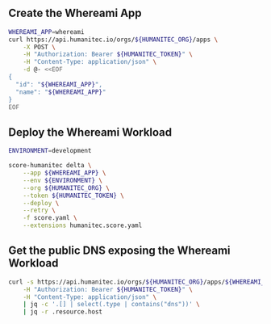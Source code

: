## Create the Whereami App

```bash
WHEREAMI_APP=whereami
curl https://api.humanitec.io/orgs/${HUMANITEC_ORG}/apps \
	-X POST \
	-H "Authorization: Bearer ${HUMANITEC_TOKEN}" \
	-H "Content-Type: application/json" \
	-d @- <<EOF
{
  "id": "${WHEREAMI_APP}", 
  "name": "${WHEREAMI_APP}"
}
EOF
```

## Deploy the Whereami Workload

```bash
ENVIRONMENT=development
```

```bash
score-humanitec delta \
	--app ${WHEREAMI_APP} \
	--env ${ENVIRONMENT} \
	--org ${HUMANITEC_ORG} \
	--token ${HUMANITEC_TOKEN} \
	--deploy \
	--retry \
	-f score.yaml \
	--extensions humanitec.score.yaml
```

## Get the public DNS exposing the Whereami Workload

```bash
curl -s https://api.humanitec.io/orgs/${HUMANITEC_ORG}/apps/${WHEREAMI_APP}/envs/${ENVIRONMENT}/resources \
	-H "Authorization: Bearer ${HUMANITEC_TOKEN}" \
	-H "Content-Type: application/json" \
	| jq -c '.[] | select(.type | contains("dns"))' \
	| jq -r .resource.host
```